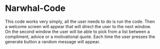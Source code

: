 # Narwhal-Code
This code works very simply, all the user needs to do is run the code. 
Then a welcome screen will appear that will direct the user to the next window. 
On the second window the user will be able to pick from a list between a compliment, advice or a motivational quote. 
Each time the user presses the generate button a random message will appear. 
